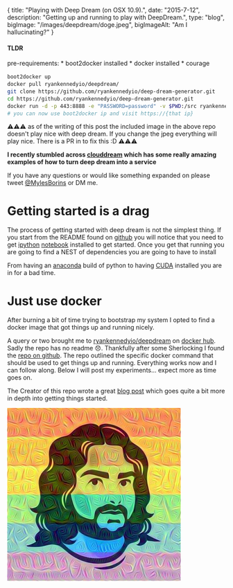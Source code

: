{
  title: "Playing with Deep Dream (on OSX 10.9).",
  date:  "2015-7-12",
  description: "Getting up and running to play with DeepDream.",
  type: "blog",
  bigImage: "/images/deepdream/doge.jpeg",
  bigImageAlt: "Am I hallucinating?"
}

#### TLDR

pre-requirements:
    * boot2docker installed
    * docker installed
    * courage

```bash
boot2docker up
docker pull ryankennedyio/deepdream/
git clone https://github.com/ryankennedyio/deep-dream-generator.git
cd https://github.com/ryankennedyio/deep-dream-generator.git
docker run -d -p 443:8888 -e "PASSWORD=password" -v $PWD:/src ryankennedyio/deepdream
# you can now use boot2docker ip and visit https://{that ip}

```

⚠⚠⚠ as of the writing of this post the included image in the above repo doesn't play nice with deep dream. If you change the jpeg everything will play nice. There is a PR in to fix this :D ⚠⚠⚠

**I recently stumbled across [clouddream][clouddream] which has some really amazing examples of how to turn deep dream into a service** 

If you have any questions or would like something expanded on please tweet [@MylesBorins][twitter] or DM me.

# Getting started is a drag

The process of getting started with deep dream is not the simplest thing. If you start from the README found on [github][deepdream-github] you will notice that you need to get [ipython][ipython] [notebook][notebook] installed to get started. Once you get that running you are going to find a NEST of dependencies you are going to have to install

From having an [anaconda][anaconda] build of python to having [CUDA][cuda-home] installed you are in for a bad time.

# Just use docker

After burning a bit of time trying to bootstrap my system I opted to find a docker image that got things up and running nicely.

A query or two brought me to [ryankennedyio/deepdream][dockerhub-repo] on [docker hub][dockerhub]. Sadly the repo has no readme 😞. Thankfully after some Sherlocking I found the [repo on github][github-repo]. The repo outlined the specific docker command that should be used to get things up and running. Everything works now and I can follow along. Below I will post my experiments... expect more as time goes on.

The Creator of this repo wrote a great [blog post][ryan-blog] which goes quite a bit more in depth into getting things started.

![trippy-me](/images/trippy-me.jpg)

[deepdream-github]: https://github.com/google/deepdream
[ipython]: http://ipython.org/
[notebook]: https://ipython.org/notebook.html
[cuda-home]: https://www.nvidia.com/object/cuda_home_new.html
[anaconda]: https://continuum.io/downloads
[dockerhub]: https://hub.docker.com/
[dockerhub-repo]: https://registry.hub.docker.com/u/ryankennedyio/deepdream/
[github-repo]: https://github.com/ryankennedyio/deep-dream-generator
[twitter]: https://twitter.com/MylesBorins
[ryan-blog]: http://ryankennedy.io/running-the-deep-dream/

[clouddream]: https://github.com/VISIONAI/clouddream/